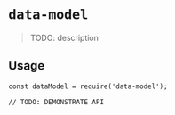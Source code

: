 # `data-model`

> TODO: description

## Usage

```
const dataModel = require('data-model');

// TODO: DEMONSTRATE API
```
